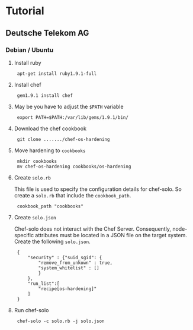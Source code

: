 # Tutorial

## Deutsche Telekom AG

### Debian / Ubuntu

1. Install ruby

        apt-get install ruby1.9.1-full

2. Install chef

        gem1.9.1 install chef

3. May be you have to adjust the `$PATH` variable

        export PATH=$PATH:/var/lib/gems/1.9.1/bin/

4. Download the chef cookbook

        git clone ......./chef-os-hardening

5. Move hardening to `cookbooks`

        mkdir cookbooks
        mv chef-os-hardening cookbooks/os-hardening

6. Create `solo.rb`

    This file is used to specify the configuration details for chef-solo. So create a `solo.rb` that include the `cookbook_path`.

        cookbook_path "cookbooks"

7. Create `solo.json`

    Chef-solo does not interact with the Chef Server. Consequently, node-specific attributes must be located in a JSON file on the target system. Create the following `solo.json`.

        {
            "security" : {"suid_sgid": {
                "remove_from_unkown" : true,
                "system_whitelist" : []
                }
            },
            "run_list":[
                "recipe[os-hardening]"
            ]
        }


8. Run chef-solo

        chef-solo -c solo.rb -j solo.json




